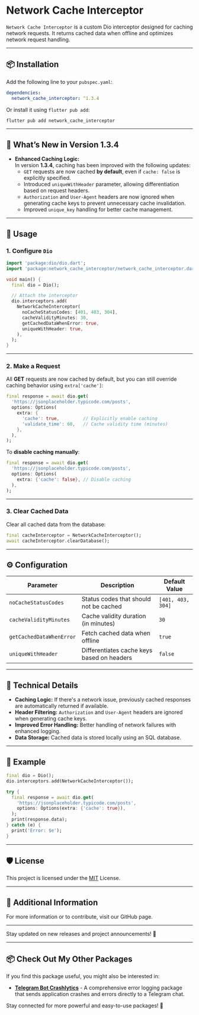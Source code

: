 
# Network Cache Interceptor

`Network Cache Interceptor` is a custom Dio interceptor designed for caching network requests. It returns cached data when offline and optimizes network request handling.

---

## 📦 Installation

Add the following line to your `pubspec.yaml`:

```yaml
dependencies:
  network_cache_interceptor: ^1.3.4
```

Or install it using `flutter pub add`:

```bash
flutter pub add network_cache_interceptor
```

---

## 🚀 What’s New in Version 1.3.4

- **Enhanced Caching Logic:**  
  In version **1.3.4**, caching has been improved with the following updates:
  - `GET` requests are now cached **by default**, even if `cache: false` is explicitly specified.
  - Introduced `uniqueWithHeader` parameter, allowing differentiation based on request headers.
  - `Authorization` and `User-Agent` headers are now ignored when generating cache keys to prevent unnecessary cache invalidation.
  - Improved `unique_key` handling for better cache management.

---

## 🚀 Usage

### 1. Configure `Dio`

```dart
import 'package:dio/dio.dart';
import 'package:network_cache_interceptor/network_cache_interceptor.dart';

void main() {
  final dio = Dio();

  // Attach the interceptor
  dio.interceptors.add(
    NetworkCacheInterceptor(
      noCacheStatusCodes: [401, 403, 304],
      cacheValidityMinutes: 30,
      getCachedDataWhenError: true,
      uniqueWithHeader: true,
    ),
  );
}
```

---

### 2. Make a Request

All **GET** requests are now cached by default, but you can still override caching behavior using `extra['cache']`:

```dart
final response = await dio.get(
  'https://jsonplaceholder.typicode.com/posts',
  options: Options(
    extra: {
      'cache': true,         // Explicitly enable caching
      'validate_time': 60,   // Cache validity time (minutes)
    },
  ),
);
```

To **disable caching manually**:

```dart
final response = await dio.get(
  'https://jsonplaceholder.typicode.com/posts',
  options: Options(
    extra: {'cache': false}, // Disable caching
  ),
);
```

---

### 3. Clear Cached Data

Clear all cached data from the database:

```dart
final cacheInterceptor = NetworkCacheInterceptor();
await cacheInterceptor.clearDatabase();
```

---

## ⚙️ Configuration

| Parameter                | Description                                    | Default Value |
|-------------------------|------------------------------------------------|---------------|
| `noCacheStatusCodes`     | Status codes that should not be cached        | `[401, 403, 304]` |
| `cacheValidityMinutes`   | Cache validity duration (in minutes)          | `30`           |
| `getCachedDataWhenError` | Fetch cached data when offline                | `true`         |
| `uniqueWithHeader`       | Differentiates cache keys based on headers    | `false`        |

---

## 🔧 Technical Details

- **Caching Logic:** If there's a network issue, previously cached responses are automatically returned if available.
- **Header Filtering:** `Authorization` and `User-Agent` headers are ignored when generating cache keys.
- **Improved Error Handling:** Better handling of network failures with enhanced logging.
- **Data Storage:** Cached data is stored locally using an SQL database.

---

## 🎯 Example

```dart
final dio = Dio();
dio.interceptors.add(NetworkCacheInterceptor());

try {
  final response = await dio.get(
    'https://jsonplaceholder.typicode.com/posts',
    options: Options(extra: {'cache': true}),
  );
  print(response.data);
} catch (e) {
  print('Error: $e');
}
```

---

## 🛡️ License

This project is licensed under the [MIT](./LICENSE) License.

---

## 💬 Additional Information

For more information or to contribute, visit our GitHub page.

---

Stay updated on new releases and project announcements! 🎉

---

## 📦 Check Out My Other Packages

If you find this package useful, you might also be interested in:

- **[Telegram Bot Crashlytics](https://pub.dev/packages/telegram_bot_crashlytics)** - A comprehensive error logging package that sends application crashes and errors directly to a Telegram chat.

Stay connected for more powerful and easy-to-use packages! 🚀
